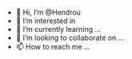 - 👋 Hi, I’m @Hendrou
- 👀 I’m interested in
- 🌱 I’m currently learning ...
- 💞️ I’m looking to collaborate on ...
- 📫 How to reach me ...

<!---
Hendrou/Hendrou is a ✨ special ✨ repository because its `README.md` (this file) appears on your GitHub profile.
You can click the Preview link to take a look at your changes.
--->
